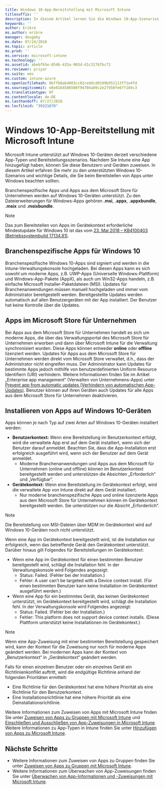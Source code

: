 ```yaml
---
title: Windows 10-App-Bereitstellung mit Microsoft Intune
titlesuffix: ''
description: In diesem Artikel lernen Sie die Windows 10-App-Szenarios kennen, die für Microsoft Intune verfügbar sind.
keywords: ''
author: Erikre
ms.author: erikre
manager: dougeby
ms.date: 07/24/2018
ms.topic: article
ms.prod: ''
ms.service: microsoft-intune
ms.technology: ''
ms.assetid: abebfb5e-054b-435a-903d-d1c31767bcf2
ms.reviewer: priyar
ms.suite: ems
ms.custom: intune-azure
ms.openlocfilehash: 0bffb0ab4003cc02ceddcd0199b951113ff1e4fd
ms.sourcegitcommit: e8e8164586508f94704a09c2e27950fe6ff184c3
ms.translationtype: HT
ms.contentlocale: de-DE
ms.lasthandoff: 07/27/2018
ms.locfileid: "39321670"
---
```

# <a name="windows-10-app-deployment-using-microsoft-intune"></a>Windows 10-App-Bereitstellung mit Microsoft Intune 

Microsoft Intune unterstützt auf Windows 10-Geräten derzeit verschiedene App-Typen und Bereitstellungsszenarios. Nachdem Sie Intune eine App hinzugefügt haben, können Sie diese Benutzern und Geräten zuweisen. In diesem Artikel erfahren Sie mehr zu den unterstützten Windows 10-Szenarios und wichtige Details, die Sie beim Bereitstellen von Apps unter Windows beachten sollten. 

Branchenspezifische Apps und Apps aus dem Microsoft Store für Unternehmen werden auf Windows 10-Geräten unterstützt. Zu den Dateierweiterungen für Windows-Apps gehören **.msi**, **.appx**, **.appxbundle**, **.msix** und **.msixbundle**.  

> [!Note]
> Das zum Bereitstellen von Apps im Gerätekontext erforderliche Mindestupdate für Windows 10 ist das vom [23. Mai 2018 – KB4100403 (Betriebssystembuild 17134.81)](https://support.microsoft.com/en-us/help/4100403/windows-10-update-kb4100403).

## <a name="windows-10-line-of-business-apps"></a>Branchenspezifische Apps für Windows 10

Branchenspezifische Windows 10-Apps sind signiert und werden in die Intune-Verwaltungskonsole hochgeladen. Bei diesen Apps kann es sich sowohl um moderne Apps, z.B. UWP-Apps (Universelle Windows-Plattform) und Windows-App-Pakete (AppX), als auch um Win32-Apps handeln, z.B. einfache Microsoft Installer-Paketdateien (MSI). Updates für Branchenanwendungen müssen manuell hochgeladen und immer vom Administrator bereitgestellt werden. Bereitgestellte Updates werden automatisch auf allen Benutzergeräten mit der App installiert. Der Benutzer hat keine Kontrolle über die Updates. 

## <a name="microsoft-store-for-business-apps"></a>Apps im Microsoft Store für Unternehmen

Bei Apps aus dem Microsoft Store für Unternehmen handelt es sich um moderne Apps, die über das Verwaltungsportal des Microsoft Store für Unternehmen erworben und dann über Microsoft Intune für die Verwaltung synchronisiert wurden. Diese Apps können entweder **online** oder **offline** lizenziert werden. Updates für Apps aus dem Microsoft Store für Unternehmen werden direkt vom Microsoft Store verwaltet, d.h., dass der Administrator nicht eingreifen muss. Der Administrator kann Updates für bestimmte Apps jedoch mithilfe von benutzerdefinierten Uniform Resource Identifiern (URI) verhindern. Weitere Informationen finden Sie im Artikel „Enterprise app management“ (Verwalten von Unternehmens-Apps) unter [Prevent app from automatic updates (Verhindern von automatischen App-Updates)](https://docs.microsoft.com/windows/client-management/mdm/enterprise-app-management#prevent-app-from-automatic-updates). Benutzer können auf ihren Geräten auch Updates für alle Apps aus dem Microsoft Store für Unternehmen deaktivieren. 

## <a name="installing-apps-on-windows-10-devices"></a>Installieren von Apps auf Windows 10-Geräten
Apps können je nach Typ auf zwei Arten auf Windows 10-Geräten installiert werden:

- **Benutzerkontext:** Wenn eine Bereitstellung im Benutzerkontext erfolgt, wird die verwaltete App erst auf dem Gerät installiert, wenn sich der Benutzer darauf anmeldet. Beachten Sie, dass die App-Installation erst erfolgreich ausgeführt wird, wenn sich der Benutzer auf dem Gerät anmeldet. 
    - Moderne Branchenanwendungen und Apps aus dem Microsoft für Unternehmen (online und offline) können im Benutzerkontext bereitgestellt werden und unterstützen die Absichten „Erforderlich“ und „Verfügbar“.
- **Gerätekontext:** Wenn eine Bereitstellung im Gerätekontext erfolgt, wird die verwaltete App von Intune direkt auf dem Gerät installiert.
    - Nur moderne branchenspezifische Apps und online lizenzierte Apps aus dem Microsoft Store für Unternehmen können im Gerätekontext bereitgestellt werden. Sie unterstützen nur die Absicht „Erforderlich“.

> [!Note]
> Die Bereitstellung von MSI-Dateien über MDM im Gerätekontext wird auf Windows 10-Geräten noch nicht unterstützt.

Wenn eine App im Gerätekontext bereitgestellt wird, ist die Installation nur erfolgreich, wenn das betreffende Gerät den Gerätekontext unterstützt. Darüber hinaus gilt Folgendes für Bereitstellungen im Gerätekontext:
- Wenn eine App im Gerätekontext für einen bestimmten Benutzer bereitgestellt wird, schlägt die Installation fehl. In der Verwaltungskonsole wird Folgendes angezeigt:
    - Status: Failed. (Fehler bei der Installation.)
    - Fehler: A user can’t be targeted with a Device context install. (Für einen bestimmten Benutzer kann keine Installation im Gerätekontext ausgeführt werden.)
- Wenn eine App für ein bestimmtes Gerät, das keinen Gerätekontext unterstützt, im Gerätekontext bereitgestellt wird, schlägt die Installation fehl. In der Verwaltungskonsole wird Folgendes angezeigt:
    - Status: Failed. (Fehler bei der Installation.)
    - Fehler: This platform does not support device context installs. (Diese Plattform unterstützt keine Installationen im Gerätekontext.) 

> [!Note]
> Wenn eine App-Zuweisung mit einer bestimmten Bereitstellung gespeichert wird, kann der Kontext für die Zuweisung nur noch für moderne Apps geändert werden. Bei modernen Apps kann der Kontext von „Benutzerkontext“ in „Gerätekontext“ geändert werden. 

Falls für einen einzelnen Benutzer oder ein einzelnes Gerät ein Richtlinienkonflikt auftritt, wird die endgültige Richtlinie anhand der folgenden Prioritäten ermittelt:
- Eine Richtlinie für den Gerätekontext hat eine höhere Priorität als eine Richtlinie für den Benutzerkontext. 
- Eine Installationsrichtlinie hat eine höhere Priorität als eine Deinstallationsrichtlinie.

Weitere Informationen zum Zuweisen von Apps mit Microsoft Intune finden Sie unter [Zuweisen von Apps zu Gruppen mit Microsoft Intune](apps-deploy.md) und [Einschließen und Ausschließen von App-Zuweisungen in Microsoft Intune](apps-inc-exl-assignments.md). Weitere Informationen zu App-Typen in Intune finden Sie unter [Hinzufügen von Apps zu Microsoft Intune](apps-add.md).

## <a name="next-steps"></a>Nächste Schritte

- Weitere Informationen zum Zuweisen von Apps zu Gruppen finden Sie unter [Zuweisen von Apps zu Gruppen mit Microsoft Intune](apps-deploy.md).
- Weitere Informationen zum Überwachen von App-Zuweisungen finden Sie unter [Überwachen von App-Informationen und -Zuweisungen mit Microsoft Intune](apps-monitor.md).
